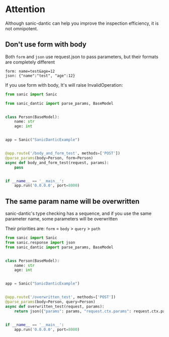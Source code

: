 # Attention

Although sanic-dantic can help you improve the inspection efficiency, it is not omnipotent.

## Don't use form with body

Both `form` and `json` use request.json to pass parameters, but their formats are completely different

```shell
form: name=test&age=12
json: {"name":"test", "age":12}
```

If you use form with body, It's will raise InvalidOperation:

```python
from sanic import Sanic

from sanic_dantic import parse_params, BaseModel


class Person(BaseModel):
    name: str
    age: int


app = Sanic("SanicDanticExample")


@app.route('/body_and_form_test', methods=['POST'])
@parse_params(body=Person, form=Person)
async def body_and_form_test(request, params):
    pass


if __name__ == '__main__':
    app.run('0.0.0.0', port=8000)
```

## The same param name will be overwritten

sanic-dantic's type checking has a sequence, and if you use the same parameter name, some parameters will be overwritten

Their priorities are: `form` = `body` > `query` > `path`

```python
from sanic import Sanic
from sanic.response import json
from sanic_dantic import parse_params, BaseModel


class Person(BaseModel):
    name: str
    age: int


app = Sanic("SanicDanticExample")


@app.route('/overwritten_test', methods=['POST'])
@parse_params(body=Person, query=Person)
async def overwritten_test(request, params):
    return json({"params": params, "request.ctx.params": request.ctx.params})


if __name__ == '__main__':
    app.run('0.0.0.0', port=8000)
```